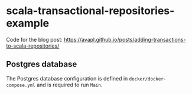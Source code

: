 # scala-transactional-repositories-example

Code for the blog post: 
https://avapl.github.io/posts/adding-transactions-to-scala-repositories/

## Postgres database

The Postgres database configuration is defined in `docker/docker-compose.yml` 
and is required to run `Main`.